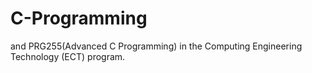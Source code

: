 # C-Programming
 and PRG255(Advanced C Programming) in the Computing Engineering Technology (ECT) program.
